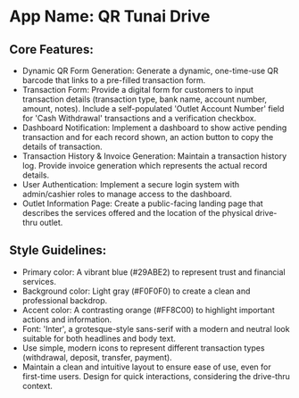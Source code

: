 # **App Name**: QR Tunai Drive

## Core Features:

- Dynamic QR Form Generation: Generate a dynamic, one-time-use QR barcode that links to a pre-filled transaction form.
- Transaction Form: Provide a digital form for customers to input transaction details (transaction type, bank name, account number, amount, notes). Include a self-populated 'Outlet Account Number' field for 'Cash Withdrawal' transactions and a verification checkbox.
- Dashboard Notification: Implement a dashboard to show active pending transaction and for each record shown, an action button to copy the details of transaction.
- Transaction History & Invoice Generation: Maintain a transaction history log. Provide invoice generation which represents the actual record details.
- User Authentication: Implement a secure login system with admin/cashier roles to manage access to the dashboard.
- Outlet Information Page: Create a public-facing landing page that describes the services offered and the location of the physical drive-thru outlet.

## Style Guidelines:

- Primary color: A vibrant blue (#29ABE2) to represent trust and financial services.
- Background color: Light gray (#F0F0F0) to create a clean and professional backdrop.
- Accent color: A contrasting orange (#FF8C00) to highlight important actions and information.
- Font: 'Inter', a grotesque-style sans-serif with a modern and neutral look suitable for both headlines and body text.
- Use simple, modern icons to represent different transaction types (withdrawal, deposit, transfer, payment).
- Maintain a clean and intuitive layout to ensure ease of use, even for first-time users. Design for quick interactions, considering the drive-thru context.